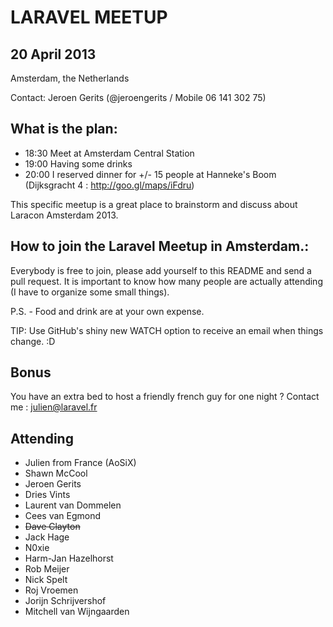 LARAVEL MEETUP
==============

## 20 April 2013
Amsterdam, the Netherlands

Contact: Jeroen Gerits (@jeroengerits / Mobile 06 141 302 75)

## What is the plan:

- 18:30   Meet at Amsterdam Central Station
- 19:00   Having some drinks
- 20:00   I reserved dinner for +/- 15 people at Hanneke's Boom (Dijksgracht 4 : http://goo.gl/maps/iFdru)

This specific meetup is a great place to brainstorm and discuss about Laracon Amsterdam 2013.

## How to join the Laravel Meetup in Amsterdam.:
Everybody is free to join, please add yourself to this README and send a pull request.  It is important to know how many people are actually attending (I have to organize some small things).

P.S. - Food and drink are at your own expense.

TIP: Use GitHub's shiny new WATCH option to receive an email when things change. :D

## Bonus

You have an extra bed to host a friendly french guy for one night ? Contact me : julien@laravel.fr

## Attending
- Julien from France (AoSiX)
- Shawn McCool
- Jeroen Gerits
- Dries Vints
- Laurent van Dommelen
- Cees van Egmond
- ~~Dave Clayton~~ 
- Jack Hage
- N0xie 
- Harm-Jan Hazelhorst
- Rob Meijer
- Nick Spelt
- Roj Vroemen
- Jorijn Schrijvershof
- Mitchell van Wijngaarden

